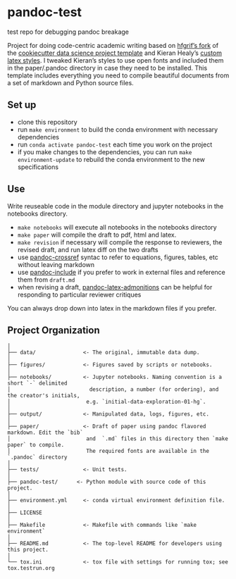 # pandoc-test

test repo for debugging pandoc breakage

Project for doing code-centric academic writing based on
[hfgrif’s fork](https://github.com/hgrif/cookiecutter-ds-python) of the
[cookiecutter data science project template](https://drivendata.github.io/cookiecutter-data-science/)
and Kieran Healy’s [custom latex styles](https://github.com/hgrif/cookiecutter-ds-python). I
tweaked Kieran’s styles to use open fonts and included them in the paper/.pandoc directory
in case they need to be installed. This template includes everything you need to compile beautiful documents from a set of markdown and Python source files.


## Set up

- clone this repository
- run `make environment` to build the conda environment with necessary dependencies
- run `conda activate pandoc-test` each time you work on the project
- if you make changes to the dependencies, you can run `make environment-update` to rebuild the conda environment to the new specifications

## Use

Write reuseable code in the module directory and jupyter notebooks in the notebooks directory.

- `make notebooks` will execute all notebooks in the notebooks directory
- `make paper` will compile the draft to pdf, html and latex.
- `make revision` if necessary will compile the response to reviewers, the revised draft, and run latex diff on the two drafts 
- use [pandoc-crossref](https://lierdakil.github.io/pandoc-crossref/) syntac to refer to equations, figures, tables, etc without leaving markdown
- use [pandoc-include](https://github.com/DCsunset/pandoc-include) if you prefer to work in external files and reference them from `draft.md`
- when revising a draft, [pandoc-latex-admonitions](https://github.com/chdemko/pandoc-latex-admonition) can be helpful for responding to particular reviewer critiques

You can always drop down into latex in the markdown files if you prefer.

## Project Organization

    │
    ├── data/               <- The original, immutable data dump. 
    │
    ├── figures/            <- Figures saved by scripts or notebooks.
    │
    ├── notebooks/          <- Jupyter notebooks. Naming convention is a short `-` delimited 
    │                         description, a number (for ordering), and the creator's initials,
    │                        e.g. `initial-data-exploration-01-hg`.
    │
    ├── output/             <- Manipulated data, logs, figures, etc.
    │
    ├── paper/              <- Draft of paper using pandoc flavored markdown. Edit the `bib`
    │                        and  `.md` files in this directory then `make paper` to compile.
    │                        The required fonts are available in the `.pandoc` directory
    │
    ├── tests/              <- Unit tests.
    │
    ├── pandoc-test/      <- Python module with source code of this project.
    │
    ├── environment.yml     <- conda virtual environment definition file.
    │
    ├── LICENSE
    │
    ├── Makefile            <- Makefile with commands like `make environment`
    │
    ├── README.md           <- The top-level README for developers using this project.
    │
    └── tox.ini             <- tox file with settings for running tox; see tox.testrun.org
